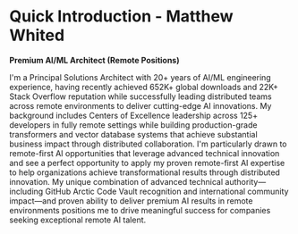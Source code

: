 # Quick Introduction - Matthew Whited
**Premium AI/ML Architect (Remote Positions)**

I'm a Principal Solutions Architect with 20+ years of AI/ML engineering experience, having recently achieved 652K+ global downloads and 22K+ Stack Overflow reputation while successfully leading distributed teams across remote environments to deliver cutting-edge AI innovations. My background includes Centers of Excellence leadership across 125+ developers in fully remote settings while building production-grade transformers and vector database systems that achieve substantial business impact through distributed collaboration. I'm particularly drawn to remote-first AI opportunities that leverage advanced technical innovation and see a perfect opportunity to apply my proven remote-first AI expertise to help organizations achieve transformational results through distributed innovation. My unique combination of advanced technical authority—including GitHub Arctic Code Vault recognition and international community impact—and proven ability to deliver premium AI results in remote environments positions me to drive meaningful success for companies seeking exceptional remote AI talent.
